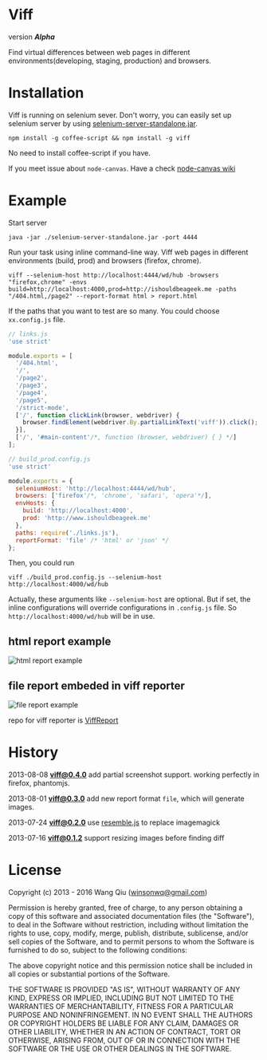 # Viff

version **_Alpha_**

Find virtual differences between web pages in different environments(developing, staging, production) and browsers.

# Installation

Viff is running on selenium sever. Don't worry, you can easily set up selenium server by using [selenium-server-standalone.jar](https://code.google.com/p/selenium/downloads/detail?name=selenium-server-standalone-2.33.0.jar&can=2&q=). 

```
npm install -g coffee-script && npm install -g viff
```
No need to install coffee-script if you have.

If you meet issue about `node-canvas`. Have a check [node-canvas wiki](https://github.com/LearnBoost/node-canvas/wiki/Installation---OSX)

# Example

Start server

```
java -jar ./selenium-server-standalone.jar -port 4444
```

Run your task using inline command-line way. Viff web pages in different environments (build, prod) and browsers (firefox, chrome).

```
viff --selenium-host http://localhost:4444/wd/hub -browsers "firefox,chrome" -envs build=http://localhost:4000,prod=http://ishouldbeageek.me -paths "/404.html,/page2" --report-format html > report.html
```

If the paths that you want to test are so many. You could choose `xx.config.js` file.

```javascript
// links.js
'use strict'

module.exports = [
  '/404.html',
  '/',
  '/page2',
  '/page3',
  '/page4',
  '/page5',
  '/strict-mode',
  ['/', function clickLink(browser, webdriver) {
    browser.findElement(webdriver.By.partialLinkText('viff')).click();
  }],
  ['/', '#main-content'/*, function (browser, webdriver) { } */]
];

// build_prod.config.js
'use strict'

module.exports = {
  seleniumHost: 'http://localhost:4444/wd/hub',
  browsers: ['firefox'/*, 'chrome', 'safari', 'opera'*/],
  envHosts: {
    build: 'http://localhost:4000',
    prod: 'http://www.ishouldbeageek.me'
  },
  paths: require('./links.js'),
  reportFormat: 'file' /* 'html' or 'json' */
};
```
Then, you could run

```
viff ./build_prod.config.js --selenium-host http://localhost:4000/wd/hub
```
Actually, these arguments like `--selenium-host` are optional. But if set, the inline configurations will override configurations in `.config.js` file. So `http://localhost:4000/wd/hub` will be in use.

## html report example
![html report example](http://ww2.sinaimg.cn/mw1024/64eae748tw1e6leimsy64j20rm0go0u6.jpg)

## file report embeded in viff reporter
![file report example](http://ww2.sinaimg.cn/mw1024/64eae748jw1e7fmlo9otwj21kw0vrqe5.jpg)

repo for viff reporter is [ViffReport](https://github.com/xjsi/ViffReport)

# History

2013-08-08 **viff@0.4.0**  add partial screenshot support. working perfectly in firefox, phantomjs.

2013-08-01 **viff@0.3.0**  add new report format `file`, which will generate images.

2013-07-24 **viff@0.2.0**  use [resemble.js](https://github.com/Huddle/Resemble.js) to replace imagemagick

2013-07-16 **viff@0.1.2**  support resizing images before finding diff

# License

Copyright (c) 2013 - 2016 Wang Qiu (winsonwq@gmail.com)

Permission is hereby granted, free of charge, to any person
obtaining a copy of this software and associated documentation
files (the "Software"), to deal in the Software without
restriction, including without limitation the rights to use,
copy, modify, merge, publish, distribute, sublicense, and/or sell
copies of the Software, and to permit persons to whom the
Software is furnished to do so, subject to the following
conditions:

The above copyright notice and this permission notice shall be
included in all copies or substantial portions of the Software.

THE SOFTWARE IS PROVIDED "AS IS", WITHOUT WARRANTY OF ANY KIND,
EXPRESS OR IMPLIED, INCLUDING BUT NOT LIMITED TO THE WARRANTIES
OF MERCHANTABILITY, FITNESS FOR A PARTICULAR PURPOSE AND
NONINFRINGEMENT. IN NO EVENT SHALL THE AUTHORS OR COPYRIGHT
HOLDERS BE LIABLE FOR ANY CLAIM, DAMAGES OR OTHER LIABILITY,
WHETHER IN AN ACTION OF CONTRACT, TORT OR OTHERWISE, ARISING
FROM, OUT OF OR IN CONNECTION WITH THE SOFTWARE OR THE USE OR
OTHER DEALINGS IN THE SOFTWARE.

